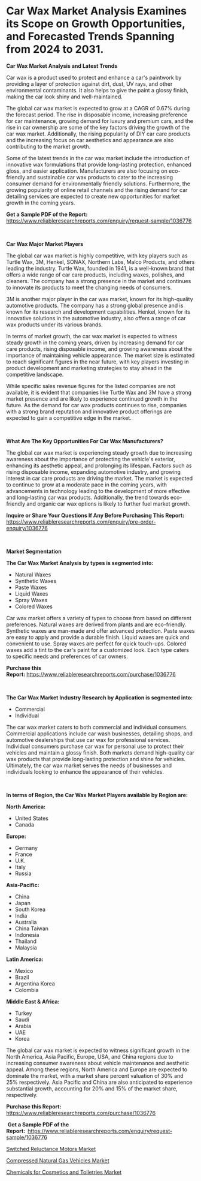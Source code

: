 <p><h1>Car Wax Market Analysis Examines its Scope on Growth Opportunities, and Forecasted Trends Spanning from 2024 to 2031.</h1></p><p><strong>Car Wax Market Analysis and Latest Trends</strong></p>
<p><p>Car wax is a product used to protect and enhance a car's paintwork by providing a layer of protection against dirt, dust, UV rays, and other environmental contaminants. It also helps to give the paint a glossy finish, making the car look shiny and well-maintained.</p><p>The global car wax market is expected to grow at a CAGR of 0.67% during the forecast period. The rise in disposable income, increasing preference for car maintenance, growing demand for luxury and premium cars, and the rise in car ownership are some of the key factors driving the growth of the car wax market. Additionally, the rising popularity of DIY car care products and the increasing focus on car aesthetics and appearance are also contributing to the market growth.</p><p>Some of the latest trends in the car wax market include the introduction of innovative wax formulations that provide long-lasting protection, enhanced gloss, and easier application. Manufacturers are also focusing on eco-friendly and sustainable car wax products to cater to the increasing consumer demand for environmentally friendly solutions. Furthermore, the growing popularity of online retail channels and the rising demand for car detailing services are expected to create new opportunities for market growth in the coming years.</p></p>
<p><strong>Get a Sample PDF of the Report:&nbsp;</strong> <a href="https://www.reliableresearchreports.com/enquiry/request-sample/1036776">https://www.reliableresearchreports.com/enquiry/request-sample/1036776</a></p>
<p>&nbsp;</p>
<p><strong>Car Wax Major Market Players</strong></p>
<p><p>The global car wax market is highly competitive, with key players such as Turtle Wax, 3M, Henkel, SONAX, Northern Labs, Malco Products, and others leading the industry. Turtle Wax, founded in 1941, is a well-known brand that offers a wide range of car care products, including waxes, polishes, and cleaners. The company has a strong presence in the market and continues to innovate its products to meet the changing needs of consumers.</p><p>3M is another major player in the car wax market, known for its high-quality automotive products. The company has a strong global presence and is known for its research and development capabilities. Henkel, known for its innovative solutions in the automotive industry, also offers a range of car wax products under its various brands.</p><p>In terms of market growth, the car wax market is expected to witness steady growth in the coming years, driven by increasing demand for car care products, rising disposable income, and growing awareness about the importance of maintaining vehicle appearance. The market size is estimated to reach significant figures in the near future, with key players investing in product development and marketing strategies to stay ahead in the competitive landscape.</p><p>While specific sales revenue figures for the listed companies are not available, it is evident that companies like Turtle Wax and 3M have a strong market presence and are likely to experience continued growth in the future. As the demand for car wax products continues to rise, companies with a strong brand reputation and innovative product offerings are expected to gain a competitive edge in the market.</p></p>
<p>&nbsp;</p>
<p><strong>What Are The Key Opportunities For Car Wax Manufacturers?</strong></p>
<p><p>The global car wax market is experiencing steady growth due to increasing awareness about the importance of protecting the vehicle's exterior, enhancing its aesthetic appeal, and prolonging its lifespan. Factors such as rising disposable income, expanding automotive industry, and growing interest in car care products are driving the market. The market is expected to continue to grow at a moderate pace in the coming years, with advancements in technology leading to the development of more effective and long-lasting car wax products. Additionally, the trend towards eco-friendly and organic car wax options is likely to further fuel market growth.</p></p>
<p><strong>Inquire or Share Your Questions If Any Before Purchasing This Report:</strong> <a href="https://www.reliableresearchreports.com/enquiry/pre-order-enquiry/1036776">https://www.reliableresearchreports.com/enquiry/pre-order-enquiry/1036776</a></p>
<p>&nbsp;</p>
<p><strong>Market Segmentation</strong></p>
<p><strong>The Car Wax Market Analysis by types is segmented into:</strong></p>
<p><ul><li>Natural Waxes</li><li>Synthetic Waxes</li><li>Paste Waxes</li><li>Liquid Waxes</li><li>Spray Waxes</li><li>Colored Waxes</li></ul></p>
<p><p>Car wax market offers a variety of types to choose from based on different preferences. Natural waxes are derived from plants and are eco-friendly. Synthetic waxes are man-made and offer advanced protection. Paste waxes are easy to apply and provide a durable finish. Liquid waxes are quick and convenient to use. Spray waxes are perfect for quick touch-ups. Colored waxes add a tint to the car's paint for a customized look. Each type caters to specific needs and preferences of car owners.</p></p>
<p><strong>Purchase this Report:&nbsp;</strong><a href="https://www.reliableresearchreports.com/purchase/1036776">https://www.reliableresearchreports.com/purchase/1036776</a></p>
<p>&nbsp;</p>
<p><strong>The Car Wax Market Industry Research by Application is segmented into:</strong></p>
<p><ul><li>Commercial</li><li>Individual</li></ul></p>
<p><p>The car wax market caters to both commercial and individual consumers. Commercial applications include car wash businesses, detailing shops, and automotive dealerships that use car wax for professional services. Individual consumers purchase car wax for personal use to protect their vehicles and maintain a glossy finish. Both markets demand high-quality car wax products that provide long-lasting protection and shine for vehicles. Ultimately, the car wax market serves the needs of businesses and individuals looking to enhance the appearance of their vehicles.</p></p>
<p>&nbsp;</p>
<p><strong>In terms of Region, the Car Wax Market Players available by Region are:</strong></p>
<p>
    <p> <strong> North America: </strong>
        <ul>
            <li>United States</li>
            <li>Canada</li>
        </ul>
        </p> 
    <p> <strong> Europe: </strong>
        <ul>
            <li>Germany</li>
            <li>France</li>
            <li>U.K.</li>
            <li>Italy</li>
            <li>Russia</li>
        </ul>
        </p> 
    <p> <strong> Asia-Pacific: </strong>
        <ul>
            <li>China</li>
            <li>Japan</li>
            <li>South Korea</li>
            <li>India</li>
            <li>Australia</li>
            <li>China Taiwan</li>
            <li>Indonesia</li>
            <li>Thailand</li>
            <li>Malaysia</li>
        </ul>
        </p> 
    <p> <strong> Latin America: </strong>
        <ul>
            <li>Mexico</li>
            <li>Brazil</li>
            <li>Argentina Korea</li>
            <li>Colombia</li>
        </ul>
        </p> 
    <p> <strong> Middle East & Africa: </strong>
        <ul>
            <li>Turkey</li>
            <li>Saudi</li>
            <li>Arabia</li>
            <li>UAE</li>
            <li>Korea</li>
        </ul>
    </p>
    </p>
<p><p>The global car wax market is expected to witness significant growth in the North America, Asia Pacific, Europe, USA, and China regions due to increasing consumer awareness about vehicle maintenance and aesthetic appeal. Among these regions, North America and Europe are expected to dominate the market, with a market share percent valuation of 30% and 25% respectively. Asia Pacific and China are also anticipated to experience substantial growth, accounting for 20% and 15% of the market share, respectively.</p></p>
<p><strong>Purchase this Report: </strong><a href="https://www.reliableresearchreports.com/purchase/1036776">https://www.reliableresearchreports.com/purchase/1036776</a></p>
<p>&nbsp;<strong>Get a Sample PDF of the Report:&nbsp;&nbsp;</strong><a href="https://www.reliableresearchreports.com/enquiry/request-sample/1036776">https://www.reliableresearchreports.com/enquiry/request-sample/1036776</a></p>
<p><strong></strong></p>
<p><p><a href="https://github.com/edytherolanlouisejk1miz0wig/Market-Research-Report-List-1/blob/main/switched-reluctance-motors-market.md">Switched Reluctance Motors Market</a></p><p><a href="https://github.com/peachesmcdowel1/Market-Research-Report-List-1/blob/main/compressed-natural-gas-vehicles-market.md">Compressed Natural Gas Vehicles Market</a></p><p><a href="https://view.publitas.com/reportprime-1/chemicals-for-cosmetics-and-toiletries-market-challenges-opportunities-and-growth-drivers-and-major-market-players-forecasted-for-period-from-2023-2030/">Chemicals for Cosmetics and Toiletries Market</a></p></p>